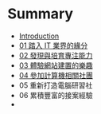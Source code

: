 # Summary

* [Introduction](README.md)
* [01 踏入 IT 業界的緣分](01.md)
* [02 發現與培育專注能力](02.md)
* [03 體驗網站建置的樂趣](03.md)
* [04 參加計算機相關社團](04.md)
* 05 重新打造電腦研習社
* 06 累積豐富的接案經驗
* 

